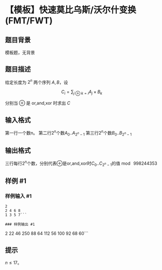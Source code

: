 # 【模板】快速莫比乌斯/沃尔什变换 (FMT/FWT)

## 题目背景

模板题，无背景

## 题目描述

给定长度为 $2^n$ 两个序列 $A,B$，设 

$$C_i=\sum_{j\oplus k = i}A_j \times B_k$$

分别当 $\oplus$ 是 or,and,xor 时求出 $C$



## 输入格式

第一行一个数n。
第二行$2^n$个数$A_0..A_{2^n-1}$
第三行$2^n$个数$B_0..B_{2^n-1}$


## 输出格式

三行每行$2^n$个数，分别代表$\oplus$是or,and,xor时$C_0..C_{2^n-1}$的值$\bmod\ 998244353$



## 样例 #1

### 样例输入 #1
```
2
2 4 6 8
1 3 5 7```

### 样例输出 #1

```
2 22 46 250
88 64 112 56
100 92 68 60```

## 提示

$n\le 17$。
